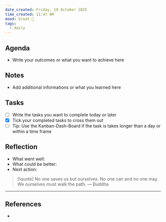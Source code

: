 ```yaml
---
date_created: Friday, 10 October 2025
time_created: 11:47 AM
mood: Great 🤩
tags:
  - daily
---
```

## Agenda
- Write your outcomes or what you want to achieve here

## Notes
- Add additional informations or what you learned here

## Tasks
- [ ] Write the tasks you want to complete today or later
- [x] Tick your completed tasks to cross them out
- [ ] Tip: Use the Kanban-Dash-Board if the task is takes longer than a day or within a time frame

## Reflection
- What went well:
- What could be better:
- Next action:

> [!quote] No one saves us but ourselves. No one can and no one may. We ourselves must walk the path.
> — Buddha

---

## References
- 